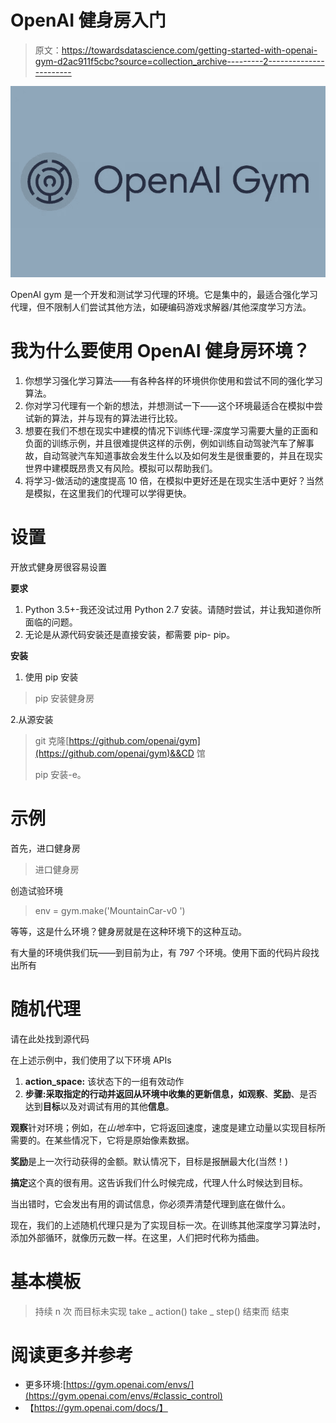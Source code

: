 # OpenAI 健身房入门

> 原文：<https://towardsdatascience.com/getting-started-with-openai-gym-d2ac911f5cbc?source=collection_archive---------2----------------------->

![](img/0c4e24ae4dd215d07c5cf52498b2ba0f.png)

OpenAI gym 是一个开发和测试学习代理的环境。它是集中的，最适合强化学习代理，但不限制人们尝试其他方法，如硬编码游戏求解器/其他深度学习方法。

# **我为什么要使用 OpenAI 健身房环境？**

1.  你想学习强化学习算法——有各种各样的环境供你使用和尝试不同的强化学习算法。
2.  你对学习代理有一个新的想法，并想测试一下——这个环境最适合在模拟中尝试新的算法，并与现有的算法进行比较。
3.  想要在我们不想在现实中建模的情况下训练代理-深度学习需要大量的正面和负面的训练示例，并且很难提供这样的示例，例如训练自动驾驶汽车了解事故，自动驾驶汽车知道事故会发生什么以及如何发生是很重要的，并且在现实世界中建模既昂贵又有风险。模拟可以帮助我们。
4.  将学习-做活动的速度提高 10 倍，在模拟中更好还是在现实生活中更好？当然是模拟，在这里我们的代理可以学得更快。

# **设置**

开放式健身房很容易设置

**要求**

1.  Python 3.5+-我还没试过用 Python 2.7 安装。请随时尝试，并让我知道你所面临的问题。
2.  无论是从源代码安装还是直接安装，都需要 pip- pip。

**安装**

1.  使用 pip 安装

> pip 安装健身房

2.从源安装

> git 克隆[https://github.com/openai/gym](https://github.com/openai/gym)&&CD 馆
> 
> pip 安装-e。

# **示例**

首先，进口健身房

> 进口健身房

创造试验环境

> env = gym.make('MountainCar-v0 ')

等等，这是什么环境？健身房就是在这种环境下的这种互动。

有大量的环境供我们玩——到目前为止，有 797 个环境。使用下面的代码片段找出所有

# **随机代理**

请在此处找到源代码

在上述示例中，我们使用了以下环境 APIs

1.  **action_space:** 该状态下的一组有效动作
2.  **步骤:**采取指定的行动并返回从环境中收集的更新信息，如**观察**、**奖励**、是否达到**目标**以及对调试有用的其他**信息**。

**观察**针对环境；例如，在*山地车*中，它将返回速度，速度是建立动量以实现目标所需要的。在某些情况下，它将是原始像素数据。

**奖励**是上一次行动获得的金额。默认情况下，目标是报酬最大化(当然！)

**搞定**这个真的很有用。这告诉我们什么时候完成，代理人什么时候达到目标。

当出错时，它会发出有用的调试信息，你必须弄清楚代理到底在做什么。

现在，我们的上述随机代理只是为了实现目标一次。在训练其他深度学习算法时，添加外部循环，就像历元数一样。在这里，人们把时代称为插曲。

# **基本模板**

> 持续 n 次
> 而目标未实现
> take _ action()
> take _ step()
> 结束而
> 结束

# **阅读更多并参考**

*   更多环境:[https://gym.openai.com/envs/](https://gym.openai.com/envs/#classic_control)
*   【https://gym.openai.com/docs/】